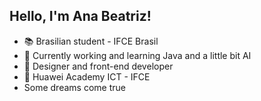 ## Hello, I'm Ana Beatriz!

- 📚 Brasilian student - IFCE Brasil
- 🌱 Currently working and learning Java and a little bit AI
- 🎨 Designer and front-end developer
- 🔴 Huawei Academy ICT - IFCE
- Some dreams come true
